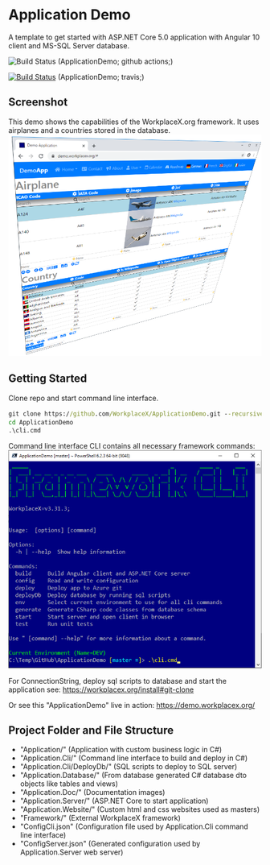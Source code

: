 # Application Demo
A template to get started with ASP.NET Core 5.0 application with Angular 10 client and MS-SQL Server database.

![Build Status](https://github.com/WorkplaceX/ApplicationDemo/workflows/CI/badge.svg) (ApplicationDemo; github actions;)

[![Build Status](https://travis-ci.org/WorkplaceX/ApplicationDemo.svg?branch=master)](https://travis-ci.org/WorkplaceX/ApplicationDemo) (ApplicationDemo; travis;)

## Screenshot
This demo shows the capabilities of the WorkplaceX.org framework. It uses airplanes and a countries stored in the database.
![Screenshot](Application.Doc/Screenshot.png)

## Getting Started
Clone repo and start command line interface.
```cmd
git clone https://github.com/WorkplaceX/ApplicationDemo.git --recursive
cd ApplicationDemo
.\cli.cmd
```
Command line interface CLI contains all necessary framework commands:
![Cli](Application.Doc/Cli.png)

For ConnectionString, deploy sql scripts to database and start the application see: https://workplacex.org/install#git-clone

Or see this "ApplicationDemo" live in action: https://demo.workplacex.org/

## Project Folder and File Structure
* "Application/" (Application with custom business logic in C#)
* "Application.Cli/" (Command line interface to build and deploy in C#)
* "Application.Cli/DeployDb/" (SQL scripts to deploy to SQL server)
* "Application.Database/" (From database generated C# database dto objects like tables and views)
* "Application.Doc/" (Documentation images)
* "Application.Server/" (ASP.NET Core to start application)
* "Application.Website/" (Custom html and css websites used as masters)
* "Framework/" (External WorkplaceX framework)
* "ConfigCli.json" (Configuration file used by Application.Cli command line interface)
* "ConfigServer.json" (Generated configuration used by Application.Server web server)
